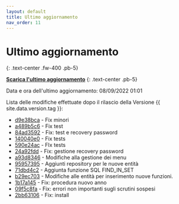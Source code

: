 ```yaml
---
layout: default
title: Ultimo aggiornamento
nav_order: 11
---
```


# Ultimo aggiornamento
{: .text-center .fw-400 .pb-5}

[**Scarica l'ultimo aggiornamento**](https://github.com/iisgiua/giuaschool/releases/download/update-v1.5.0/giuaschool-update-v1.5.0.zip)
{: .text-center .pb-5}

Data e ora dell'ultimo aggiornamento: 08/09/2022 01:01

Lista delle modifiche effettuate dopo il rilascio della Versione {{ site.data.version.tag }}:

- [d9e38bca](http://github.com/iisgiua/giuaschool/commit/d9e38bca7b5f3a4f1dc365c29f114089d8c98d32) - Fix minori
- [a489b5c6](http://github.com/iisgiua/giuaschool/commit/a489b5c65388e052b93748717b13507075ac4c73) - Fix test
- [84ad3592](http://github.com/iisgiua/giuaschool/commit/84ad3592f71ea32f631f1805d8a110df12a9ef76) - Fix: test e recovery password
- [140040e0](http://github.com/iisgiua/giuaschool/commit/140040e0a4f40ead3830a71ca1a71868b34a4508) - Fix tests
- [590e24ac](http://github.com/iisgiua/giuaschool/commit/590e24ac4eab9d809073ca7732893a5677e20114) - FIx tests
- [24a92fdd](http://github.com/iisgiua/giuaschool/commit/24a92fdd16390ffc618e01953f1134a3f4f53a19) - Fix: gestione recovery password
- [a93d8346](http://github.com/iisgiua/giuaschool/commit/a93d8346acfd91cb1ddcfed5a777777ebc294aad) - Modifiche alla gestione dei menu
- [95957395](http://github.com/iisgiua/giuaschool/commit/95957395d506e405e29284cb0ac4ac0c86fd8507) - Aggiunti repository per le nuove entità
- [71dbd4c2](http://github.com/iisgiua/giuaschool/commit/71dbd4c203be84a08ee218b51e4dd0977e03fc1b) - Aggiunta funzione SQL FIND_IN_SET
- [b29ec703](http://github.com/iisgiua/giuaschool/commit/b29ec703a86df237b63ebf23baa0ca6e15fe3505) - Modifiche alle entità per inserimento nuove funzioni.
- [1b17a145](http://github.com/iisgiua/giuaschool/commit/1b17a1455943b8f171f3269753c0529feca4d631) - Fix: procedura nuovo anno
- [09f5c8fa](http://github.com/iisgiua/giuaschool/commit/09f5c8fac066e919f4a86b4b4b9cecb941094e44) - Fix: errori non importanti sugli scrutini sospesi
- [2bb63106](http://github.com/iisgiua/giuaschool/commit/2bb63106c9be9e214360521fe16defcfdcbea69b) - Fix: install

